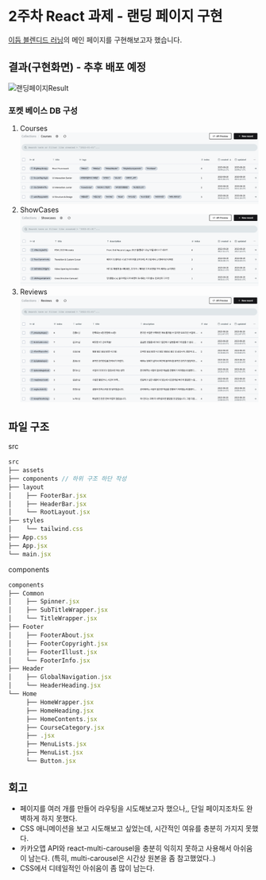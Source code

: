 # 2주차 React 과제 - 랜딩 페이지 구현

[이듬 블렌디드 러닝](https://euid.dev/#/)의 메인 페이지를 구현해보고자 했습니다.

## 결과(구현화면) - 추후 배포 예정

![랜딩페이지Result](src/assets/landingResult.gif)

### 포켓 베이스 DB 구성

1. Courses
   ![수강코스](src/assets/image.png)
2. ShowCases
   ![쇼케이스](src/assets/image-1.png)
3. Reviews
   ![리뷰모음](src/assets/image-2.png)

## 파일 구조

src

```js
src
├── assets
├── components // 하위 구조 하단 작성
├── layout
│    ├── FooterBar.jsx
│    ├── HeaderBar.jsx
│    └── RootLayout.jsx
├── styles
│    └── tailwind.css
├── App.css
├── App.jsx
└── main.jsx
```

components

```js
components
├── Common
│    ├── Spinner.jsx
│    ├── SubTitleWrapper.jsx
│    └── TitleWrapper.jsx
├── Footer
│    ├── FooterAbout.jsx
│    ├── FooterCopyright.jsx
│    ├── FooterIllust.jsx
│    └── FooterInfo.jsx
├── Header
│    ├── GlobalNavigation.jsx
│    └── HeaderHeading.jsx
└── Home
     ├── HomeWrapper.jsx
     ├── HomeHeading.jsx
     ├── HomeContents.jsx
     ├── CourseCategory.jsx
     ├── .jsx
     ├── MenuLists.jsx
     ├── MenuList.jsx
     └── Button.jsx

```

## 회고

- 페이지를 여러 개를 만들어 라우팅을 시도해보고자 했으나,, 단일 페이지조차도 완벽하게 하지 못했다.
- CSS 애니메이션을 보고 시도해보고 싶었는데, 시간적인 여유를 충분히 가지지 못했다.
- 카카오맵 API와 react-multi-carousel을 충분히 익히지 못하고 사용해서 아쉬움이 남는다.
  (특히, multi-carousel은 시간상 원본을 좀 참고했었다..)
- CSS에서 디테일적인 아쉬움이 좀 많이 남는다.
